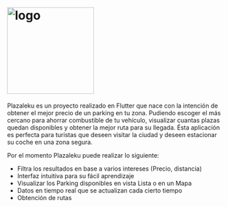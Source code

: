 # <img width="202" alt="logo" src="https://user-images.githubusercontent.com/121343480/220323978-83c8d1d9-3da9-4e9e-9b70-1d7fe3e5a625.png">

Plazaleku es un proyecto realizado en Flutter que nace con la intención de obtener el mejor precio de un parking en tu zona. Pudiendo escoger el más cercano para ahorrar combustible de tu vehículo, visualizar cuantas plazas quedan disponibles y obtener la mejor ruta para su llegada. Ésta aplicación es perfecta para turistas que deseen visitar la ciudad y deseen estacionar su coche en una zona segura. 

Por el momento Plazaleku puede realizar lo siguiente:

- Filtra los resultados en base a varios intereses (Precio, distancia)
- Interfaz intuitiva para su fácil aprendizaje
- Visualizar los Parking disponibles en vista Lista o en un Mapa
- Datos en tiempo real que se actualizan cada cierto tiempo
- Obtención de rutas
